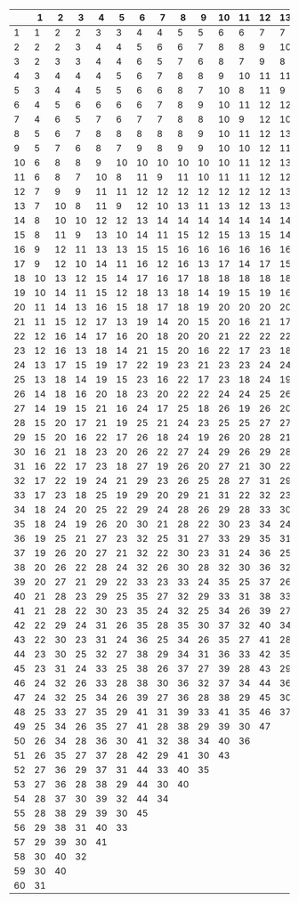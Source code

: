 |   | 1 | 2 | 3 | 4 | 5 | 6 | 7 | 8 | 9 | 10 | 11 | 12 | 13 | 14 | 15 | 16 | 17 | 18 | 19 | 20 | 21 | 22 | 23 | 24 | 25 | 26 | 27 | 28 | 29 | 30 | 31 | 32 | 33 | 34 | 35 | 36 | 37 | 38 | 39 | 40 | 41 | 42 | 43 | 44 | 45 | 46 | 47 | 48 | 49 | 50 | 51 | 52 | 53 | 54 | 55 | 56 | 57 | 58 | 59 | 60 | 
|--- |--- |--- |--- |--- |--- |--- |--- |--- |--- |--- |--- |--- |--- |--- |--- |--- |--- |--- |--- |--- |--- |--- |--- |--- |--- |--- |--- |--- |--- |--- |--- |--- |--- |--- |--- |--- |--- |--- |--- |--- |--- |--- |--- |--- |--- |--- |--- |--- |--- |--- |--- |--- |--- |--- |--- |--- |--- |--- |--- |--- |
| 1 | 1 | 2 | 2 | 3 | 3 | 4 | 4 | 5 | 5 | 6 | 6 | 7 | 7 | 8 | 8 | 9 | 9 | 10 | 10 | 11 | 11 | 12 | 12 | 13 | 13 | 14 | 14 | 15 | 15 | 16 | 16 | 17 | 17 | 18 | 18 | 19 | 19 | 20 | 20 | 21 | 21 | 22 | 22 | 23 | 23 | 24 | 24 | 25 | 25 | 26 | 26 | 27 | 27 | 28 | 28 | 29 | 29 | 30 | 30 | 31 | 
| 2 | 2 | 2 | 3 | 4 | 4 | 5 | 6 | 6 | 7 | 8 | 8 | 9 | 10 | 10 | 11 | 12 | 12 | 13 | 14 | 14 | 15 | 16 | 16 | 17 | 18 | 18 | 19 | 20 | 20 | 21 | 22 | 22 | 23 | 24 | 24 | 25 | 26 | 26 | 27 | 28 | 28 | 29 | 30 | 30 | 31 | 32 | 32 | 33 | 34 | 34 | 35 | 36 | 36 | 37 | 38 | 38 | 39 | 40 | 40 |   | 
| 3 | 2 | 3 | 3 | 4 | 4 | 6 | 5 | 7 | 6 | 8 | 7 | 9 | 8 | 10 | 9 | 11 | 10 | 12 | 11 | 13 | 12 | 14 | 13 | 15 | 14 | 16 | 15 | 17 | 16 | 18 | 17 | 19 | 18 | 20 | 19 | 21 | 20 | 22 | 21 | 23 | 22 | 24 | 23 | 25 | 24 | 26 | 25 | 27 | 26 | 28 | 27 | 29 | 28 | 30 | 29 | 31 | 30 | 32 |   |   | 
| 4 | 3 | 4 | 4 | 4 | 5 | 6 | 7 | 8 | 8 | 9 | 10 | 11 | 11 | 12 | 13 | 13 | 14 | 15 | 15 | 16 | 17 | 17 | 18 | 19 | 19 | 20 | 21 | 21 | 22 | 23 | 23 | 24 | 25 | 25 | 26 | 27 | 27 | 28 | 29 | 29 | 30 | 31 | 31 | 32 | 33 | 33 | 34 | 35 | 35 | 36 | 37 | 37 | 38 | 39 | 39 | 40 | 41 |   |   |   | 
| 5 | 3 | 4 | 4 | 5 | 5 | 6 | 6 | 8 | 7 | 10 | 8 | 11 | 9 | 12 | 10 | 13 | 11 | 14 | 12 | 15 | 13 | 16 | 14 | 17 | 15 | 18 | 16 | 19 | 17 | 20 | 18 | 21 | 19 | 22 | 20 | 23 | 21 | 24 | 22 | 25 | 23 | 26 | 24 | 27 | 25 | 28 | 26 | 29 | 27 | 30 | 28 | 31 | 29 | 32 | 30 | 33 |   |   |   |   | 
| 6 | 4 | 5 | 6 | 6 | 6 | 6 | 7 | 8 | 9 | 10 | 11 | 12 | 12 | 13 | 14 | 15 | 16 | 17 | 18 | 18 | 19 | 20 | 21 | 22 | 23 | 23 | 24 | 25 | 26 | 26 | 27 | 29 | 29 | 29 | 30 | 32 | 32 | 32 | 33 | 35 | 35 | 35 | 36 | 38 | 38 | 38 | 39 | 41 | 41 | 41 | 42 | 44 | 44 | 44 | 45 |   |   |   |   |   | 
| 7 | 4 | 6 | 5 | 7 | 6 | 7 | 7 | 8 | 8 | 10 | 9 | 12 | 10 | 14 | 11 | 15 | 12 | 16 | 13 | 17 | 14 | 18 | 15 | 19 | 16 | 20 | 17 | 21 | 18 | 22 | 19 | 23 | 20 | 24 | 21 | 25 | 22 | 26 | 23 | 27 | 24 | 28 | 25 | 29 | 26 | 30 | 27 | 31 | 28 | 32 | 29 | 33 | 30 | 34 |   |   |   |   |   |   | 
| 8 | 5 | 6 | 7 | 8 | 8 | 8 | 8 | 8 | 9 | 10 | 11 | 12 | 13 | 14 | 15 | 16 | 16 | 17 | 18 | 18 | 20 | 20 | 20 | 23 | 22 | 22 | 25 | 24 | 24 | 27 | 26 | 26 | 29 | 28 | 28 | 31 | 30 | 30 | 33 | 32 | 32 | 35 | 34 | 34 | 37 | 36 | 36 | 39 | 38 | 38 | 41 | 40 | 40 |   |   |   |   |   |   |   | 
| 9 | 5 | 7 | 6 | 8 | 7 | 9 | 8 | 9 | 9 | 10 | 10 | 12 | 11 | 14 | 12 | 16 | 13 | 18 | 14 | 19 | 15 | 20 | 16 | 21 | 17 | 22 | 18 | 23 | 19 | 24 | 20 | 25 | 21 | 26 | 22 | 27 | 23 | 28 | 24 | 29 | 25 | 30 | 26 | 31 | 27 | 32 | 28 | 33 | 29 | 34 | 30 | 35 |   |   |   |   |   |   |   |   | 
| 10 | 6 | 8 | 8 | 9 | 10 | 10 | 10 | 10 | 10 | 10 | 11 | 12 | 13 | 14 | 15 | 16 | 17 | 18 | 19 | 20 | 20 | 21 | 22 | 23 | 23 | 24 | 26 | 25 | 26 | 29 | 27 | 28 | 31 | 29 | 30 | 33 | 31 | 32 | 35 | 33 | 34 | 37 | 35 | 36 | 39 | 37 | 38 | 41 | 39 | 40 | 43 |   |   |   |   |   |   |   |   |   | 
| 11 | 6 | 8 | 7 | 10 | 8 | 11 | 9 | 11 | 10 | 11 | 11 | 12 | 12 | 14 | 13 | 16 | 14 | 18 | 15 | 20 | 16 | 22 | 17 | 23 | 18 | 24 | 19 | 25 | 20 | 26 | 21 | 27 | 22 | 28 | 23 | 29 | 24 | 30 | 25 | 31 | 26 | 32 | 27 | 33 | 28 | 34 | 29 | 35 | 30 | 36 |   |   |   |   |   |   |   |   |   |   | 
| 12 | 7 | 9 | 9 | 11 | 11 | 12 | 12 | 12 | 12 | 12 | 12 | 12 | 13 | 14 | 15 | 16 | 17 | 18 | 19 | 20 | 21 | 22 | 23 | 24 | 24 | 25 | 26 | 27 | 28 | 29 | 30 | 31 | 32 | 33 | 34 | 35 | 36 | 36 | 37 | 38 | 39 | 40 | 41 | 42 | 43 | 44 | 45 | 46 | 47 |   |   |   |   |   |   |   |   |   |   |   | 
| 13 | 7 | 10 | 8 | 11 | 9 | 12 | 10 | 13 | 11 | 13 | 12 | 13 | 13 | 14 | 14 | 16 | 15 | 18 | 16 | 20 | 17 | 22 | 18 | 24 | 19 | 26 | 20 | 27 | 21 | 28 | 22 | 29 | 23 | 30 | 24 | 31 | 25 | 32 | 26 | 33 | 27 | 34 | 28 | 35 | 29 | 36 | 30 | 37 |   |   |   |   |   |   |   |   |   |   |   |   | 
| 14 | 8 | 10 | 10 | 12 | 12 | 13 | 14 | 14 | 14 | 14 | 14 | 14 | 14 | 14 | 15 | 16 | 17 | 18 | 19 | 20 | 21 | 22 | 23 | 24 | 25 | 26 | 27 | 28 | 28 | 29 | 30 | 30 | 32 | 32 | 32 | 35 | 34 | 34 | 38 | 36 | 36 | 41 | 38 | 38 | 43 | 40 | 40 |   |   |   |   |   |   |   |   |   |   |   |   |   | 
| 15 | 8 | 11 | 9 | 13 | 10 | 14 | 11 | 15 | 12 | 15 | 13 | 15 | 14 | 15 | 15 | 16 | 16 | 18 | 17 | 20 | 18 | 22 | 19 | 24 | 20 | 26 | 21 | 28 | 22 | 30 | 23 | 31 | 24 | 32 | 25 | 33 | 26 | 34 | 27 | 35 | 28 | 36 | 29 | 37 | 30 | 38 |   |   |   |   |   |   |   |   |   |   |   |   |   |   | 
| 16 | 9 | 12 | 11 | 13 | 13 | 15 | 15 | 16 | 16 | 16 | 16 | 16 | 16 | 16 | 16 | 16 | 17 | 18 | 19 | 20 | 21 | 22 | 23 | 24 | 25 | 26 | 27 | 28 | 29 | 30 | 31 | 32 | 32 | 33 | 34 | 35 | 35 | 36 | 38 | 37 | 38 | 41 | 39 | 40 | 44 |   |   |   |   |   |   |   |   |   |   |   |   |   |   |   | 
| 17 | 9 | 12 | 10 | 14 | 11 | 16 | 12 | 16 | 13 | 17 | 14 | 17 | 15 | 17 | 16 | 17 | 17 | 18 | 18 | 20 | 19 | 22 | 20 | 24 | 21 | 26 | 22 | 28 | 23 | 30 | 24 | 32 | 25 | 34 | 26 | 35 | 27 | 36 | 28 | 37 | 29 | 38 | 30 | 39 |   |   |   |   |   |   |   |   |   |   |   |   |   |   |   |   | 
| 18 | 10 | 13 | 12 | 15 | 14 | 17 | 16 | 17 | 18 | 18 | 18 | 18 | 18 | 18 | 18 | 18 | 18 | 18 | 19 | 20 | 21 | 22 | 23 | 24 | 25 | 26 | 27 | 28 | 29 | 30 | 31 | 32 | 33 | 34 | 35 | 36 | 36 | 37 | 38 | 39 | 40 | 41 | 42 |   |   |   |   |   |   |   |   |   |   |   |   |   |   |   |   |   | 
| 19 | 10 | 14 | 11 | 15 | 12 | 18 | 13 | 18 | 14 | 19 | 15 | 19 | 16 | 19 | 17 | 19 | 18 | 19 | 19 | 20 | 20 | 22 | 21 | 24 | 22 | 26 | 23 | 28 | 24 | 30 | 25 | 32 | 26 | 34 | 27 | 36 | 28 | 38 | 29 | 39 | 30 | 40 |   |   |   |   |   |   |   |   |   |   |   |   |   |   |   |   |   |   | 
| 20 | 11 | 14 | 13 | 16 | 15 | 18 | 17 | 18 | 19 | 20 | 20 | 20 | 20 | 20 | 20 | 20 | 20 | 20 | 20 | 20 | 21 | 22 | 23 | 24 | 25 | 26 | 27 | 28 | 29 | 30 | 31 | 32 | 33 | 34 | 35 | 36 | 37 | 38 | 39 | 40 | 40 |   |   |   |   |   |   |   |   |   |   |   |   |   |   |   |   |   |   |   | 
| 21 | 11 | 15 | 12 | 17 | 13 | 19 | 14 | 20 | 15 | 20 | 16 | 21 | 17 | 21 | 18 | 21 | 19 | 21 | 20 | 21 | 21 | 22 | 22 | 24 | 23 | 26 | 24 | 28 | 25 | 30 | 26 | 32 | 27 | 34 | 28 | 36 | 29 | 38 | 30 | 40 |   |   |   |   |   |   |   |   |   |   |   |   |   |   |   |   |   |   |   |   | 
| 22 | 12 | 16 | 14 | 17 | 16 | 20 | 18 | 20 | 20 | 21 | 22 | 22 | 22 | 22 | 22 | 22 | 22 | 22 | 22 | 22 | 22 | 22 | 23 | 24 | 25 | 26 | 27 | 28 | 29 | 30 | 31 | 32 | 33 | 34 | 35 | 36 | 37 | 38 | 39 |   |   |   |   |   |   |   |   |   |   |   |   |   |   |   |   |   |   |   |   |   | 
| 23 | 12 | 16 | 13 | 18 | 14 | 21 | 15 | 20 | 16 | 22 | 17 | 23 | 18 | 23 | 19 | 23 | 20 | 23 | 21 | 23 | 22 | 23 | 23 | 24 | 24 | 26 | 25 | 28 | 26 | 30 | 27 | 32 | 28 | 34 | 29 | 36 | 30 | 38 |   |   |   |   |   |   |   |   |   |   |   |   |   |   |   |   |   |   |   |   |   |   | 
| 24 | 13 | 17 | 15 | 19 | 17 | 22 | 19 | 23 | 21 | 23 | 23 | 24 | 24 | 24 | 24 | 24 | 24 | 24 | 24 | 24 | 24 | 24 | 24 | 24 | 25 | 26 | 27 | 28 | 29 | 30 | 31 | 32 | 33 | 34 | 35 | 36 | 37 |   |   |   |   |   |   |   |   |   |   |   |   |   |   |   |   |   |   |   |   |   |   |   | 
| 25 | 13 | 18 | 14 | 19 | 15 | 23 | 16 | 22 | 17 | 23 | 18 | 24 | 19 | 25 | 20 | 25 | 21 | 25 | 22 | 25 | 23 | 25 | 24 | 25 | 25 | 26 | 26 | 28 | 27 | 30 | 28 | 32 | 29 | 34 | 30 | 36 |   |   |   |   |   |   |   |   |   |   |   |   |   |   |   |   |   |   |   |   |   |   |   |   | 
| 26 | 14 | 18 | 16 | 20 | 18 | 23 | 20 | 22 | 22 | 24 | 24 | 25 | 26 | 26 | 26 | 26 | 26 | 26 | 26 | 26 | 26 | 26 | 26 | 26 | 26 | 26 | 27 | 28 | 29 | 30 | 31 | 32 | 33 | 34 | 35 |   |   |   |   |   |   |   |   |   |   |   |   |   |   |   |   |   |   |   |   |   |   |   |   |   | 
| 27 | 14 | 19 | 15 | 21 | 16 | 24 | 17 | 25 | 18 | 26 | 19 | 26 | 20 | 27 | 21 | 27 | 22 | 27 | 23 | 27 | 24 | 27 | 25 | 27 | 26 | 27 | 27 | 28 | 28 | 30 | 29 | 32 | 30 | 34 |   |   |   |   |   |   |   |   |   |   |   |   |   |   |   |   |   |   |   |   |   |   |   |   |   |   | 
| 28 | 15 | 20 | 17 | 21 | 19 | 25 | 21 | 24 | 23 | 25 | 25 | 27 | 27 | 28 | 28 | 28 | 28 | 28 | 28 | 28 | 28 | 28 | 28 | 28 | 28 | 28 | 28 | 28 | 29 | 30 | 31 | 32 | 33 |   |   |   |   |   |   |   |   |   |   |   |   |   |   |   |   |   |   |   |   |   |   |   |   |   |   |   | 
| 29 | 15 | 20 | 16 | 22 | 17 | 26 | 18 | 24 | 19 | 26 | 20 | 28 | 21 | 28 | 22 | 29 | 23 | 29 | 24 | 29 | 25 | 29 | 26 | 29 | 27 | 29 | 28 | 29 | 29 | 30 | 30 | 32 |   |   |   |   |   |   |   |   |   |   |   |   |   |   |   |   |   |   |   |   |   |   |   |   |   |   |   |   | 
| 30 | 16 | 21 | 18 | 23 | 20 | 26 | 22 | 27 | 24 | 29 | 26 | 29 | 28 | 29 | 30 | 30 | 30 | 30 | 30 | 30 | 30 | 30 | 30 | 30 | 30 | 30 | 30 | 30 | 30 | 30 | 31 |   |   |   |   |   |   |   |   |   |   |   |   |   |   |   |   |   |   |   |   |   |   |   |   |   |   |   |   |   | 
| 31 | 16 | 22 | 17 | 23 | 18 | 27 | 19 | 26 | 20 | 27 | 21 | 30 | 22 | 30 | 23 | 31 | 24 | 31 | 25 | 31 | 26 | 31 | 27 | 31 | 28 | 31 | 29 | 31 | 30 | 31 |   |   |   |   |   |   |   |   |   |   |   |   |   |   |   |   |   |   |   |   |   |   |   |   |   |   |   |   |   |   | 
| 32 | 17 | 22 | 19 | 24 | 21 | 29 | 23 | 26 | 25 | 28 | 27 | 31 | 29 | 30 | 31 | 32 | 32 | 32 | 32 | 32 | 32 | 32 | 32 | 32 | 32 | 32 | 32 | 32 | 32 |   |   |   |   |   |   |   |   |   |   |   |   |   |   |   |   |   |   |   |   |   |   |   |   |   |   |   |   |   |   |   | 
| 33 | 17 | 23 | 18 | 25 | 19 | 29 | 20 | 29 | 21 | 31 | 22 | 32 | 23 | 32 | 24 | 32 | 25 | 33 | 26 | 33 | 27 | 33 | 28 | 33 | 29 | 33 | 30 | 33 |   |   |   |   |   |   |   |   |   |   |   |   |   |   |   |   |   |   |   |   |   |   |   |   |   |   |   |   |   |   |   |   | 
| 34 | 18 | 24 | 20 | 25 | 22 | 29 | 24 | 28 | 26 | 29 | 28 | 33 | 30 | 32 | 32 | 33 | 34 | 34 | 34 | 34 | 34 | 34 | 34 | 34 | 34 | 34 | 34 |   |   |   |   |   |   |   |   |   |   |   |   |   |   |   |   |   |   |   |   |   |   |   |   |   |   |   |   |   |   |   |   |   | 
| 35 | 18 | 24 | 19 | 26 | 20 | 30 | 21 | 28 | 22 | 30 | 23 | 34 | 24 | 32 | 25 | 34 | 26 | 35 | 27 | 35 | 28 | 35 | 29 | 35 | 30 | 35 |   |   |   |   |   |   |   |   |   |   |   |   |   |   |   |   |   |   |   |   |   |   |   |   |   |   |   |   |   |   |   |   |   |   | 
| 36 | 19 | 25 | 21 | 27 | 23 | 32 | 25 | 31 | 27 | 33 | 29 | 35 | 31 | 35 | 33 | 35 | 35 | 36 | 36 | 36 | 36 | 36 | 36 | 36 | 36 |   |   |   |   |   |   |   |   |   |   |   |   |   |   |   |   |   |   |   |   |   |   |   |   |   |   |   |   |   |   |   |   |   |   |   | 
| 37 | 19 | 26 | 20 | 27 | 21 | 32 | 22 | 30 | 23 | 31 | 24 | 36 | 25 | 34 | 26 | 35 | 27 | 36 | 28 | 37 | 29 | 37 | 30 | 37 |   |   |   |   |   |   |   |   |   |   |   |   |   |   |   |   |   |   |   |   |   |   |   |   |   |   |   |   |   |   |   |   |   |   |   |   | 
| 38 | 20 | 26 | 22 | 28 | 24 | 32 | 26 | 30 | 28 | 32 | 30 | 36 | 32 | 34 | 34 | 36 | 36 | 37 | 38 | 38 | 38 | 38 | 38 |   |   |   |   |   |   |   |   |   |   |   |   |   |   |   |   |   |   |   |   |   |   |   |   |   |   |   |   |   |   |   |   |   |   |   |   |   | 
| 39 | 20 | 27 | 21 | 29 | 22 | 33 | 23 | 33 | 24 | 35 | 25 | 37 | 26 | 38 | 27 | 38 | 28 | 38 | 29 | 39 | 30 | 39 |   |   |   |   |   |   |   |   |   |   |   |   |   |   |   |   |   |   |   |   |   |   |   |   |   |   |   |   |   |   |   |   |   |   |   |   |   |   | 
| 40 | 21 | 28 | 23 | 29 | 25 | 35 | 27 | 32 | 29 | 33 | 31 | 38 | 33 | 36 | 35 | 37 | 37 | 39 | 39 | 40 | 40 |   |   |   |   |   |   |   |   |   |   |   |   |   |   |   |   |   |   |   |   |   |   |   |   |   |   |   |   |   |   |   |   |   |   |   |   |   |   |   | 
| 41 | 21 | 28 | 22 | 30 | 23 | 35 | 24 | 32 | 25 | 34 | 26 | 39 | 27 | 36 | 28 | 38 | 29 | 40 | 30 | 40 |   |   |   |   |   |   |   |   |   |   |   |   |   |   |   |   |   |   |   |   |   |   |   |   |   |   |   |   |   |   |   |   |   |   |   |   |   |   |   |   | 
| 42 | 22 | 29 | 24 | 31 | 26 | 35 | 28 | 35 | 30 | 37 | 32 | 40 | 34 | 41 | 36 | 41 | 38 | 41 | 40 |   |   |   |   |   |   |   |   |   |   |   |   |   |   |   |   |   |   |   |   |   |   |   |   |   |   |   |   |   |   |   |   |   |   |   |   |   |   |   |   |   | 
| 43 | 22 | 30 | 23 | 31 | 24 | 36 | 25 | 34 | 26 | 35 | 27 | 41 | 28 | 38 | 29 | 39 | 30 | 42 |   |   |   |   |   |   |   |   |   |   |   |   |   |   |   |   |   |   |   |   |   |   |   |   |   |   |   |   |   |   |   |   |   |   |   |   |   |   |   |   |   |   | 
| 44 | 23 | 30 | 25 | 32 | 27 | 38 | 29 | 34 | 31 | 36 | 33 | 42 | 35 | 38 | 37 | 40 | 39 |   |   |   |   |   |   |   |   |   |   |   |   |   |   |   |   |   |   |   |   |   |   |   |   |   |   |   |   |   |   |   |   |   |   |   |   |   |   |   |   |   |   |   | 
| 45 | 23 | 31 | 24 | 33 | 25 | 38 | 26 | 37 | 27 | 39 | 28 | 43 | 29 | 43 | 30 | 44 |   |   |   |   |   |   |   |   |   |   |   |   |   |   |   |   |   |   |   |   |   |   |   |   |   |   |   |   |   |   |   |   |   |   |   |   |   |   |   |   |   |   |   |   | 
| 46 | 24 | 32 | 26 | 33 | 28 | 38 | 30 | 36 | 32 | 37 | 34 | 44 | 36 | 40 | 38 |   |   |   |   |   |   |   |   |   |   |   |   |   |   |   |   |   |   |   |   |   |   |   |   |   |   |   |   |   |   |   |   |   |   |   |   |   |   |   |   |   |   |   |   |   | 
| 47 | 24 | 32 | 25 | 34 | 26 | 39 | 27 | 36 | 28 | 38 | 29 | 45 | 30 | 40 |   |   |   |   |   |   |   |   |   |   |   |   |   |   |   |   |   |   |   |   |   |   |   |   |   |   |   |   |   |   |   |   |   |   |   |   |   |   |   |   |   |   |   |   |   |   | 
| 48 | 25 | 33 | 27 | 35 | 29 | 41 | 31 | 39 | 33 | 41 | 35 | 46 | 37 |   |   |   |   |   |   |   |   |   |   |   |   |   |   |   |   |   |   |   |   |   |   |   |   |   |   |   |   |   |   |   |   |   |   |   |   |   |   |   |   |   |   |   |   |   |   |   | 
| 49 | 25 | 34 | 26 | 35 | 27 | 41 | 28 | 38 | 29 | 39 | 30 | 47 |   |   |   |   |   |   |   |   |   |   |   |   |   |   |   |   |   |   |   |   |   |   |   |   |   |   |   |   |   |   |   |   |   |   |   |   |   |   |   |   |   |   |   |   |   |   |   |   | 
| 50 | 26 | 34 | 28 | 36 | 30 | 41 | 32 | 38 | 34 | 40 | 36 |   |   |   |   |   |   |   |   |   |   |   |   |   |   |   |   |   |   |   |   |   |   |   |   |   |   |   |   |   |   |   |   |   |   |   |   |   |   |   |   |   |   |   |   |   |   |   |   |   | 
| 51 | 26 | 35 | 27 | 37 | 28 | 42 | 29 | 41 | 30 | 43 |   |   |   |   |   |   |   |   |   |   |   |   |   |   |   |   |   |   |   |   |   |   |   |   |   |   |   |   |   |   |   |   |   |   |   |   |   |   |   |   |   |   |   |   |   |   |   |   |   |   | 
| 52 | 27 | 36 | 29 | 37 | 31 | 44 | 33 | 40 | 35 |   |   |   |   |   |   |   |   |   |   |   |   |   |   |   |   |   |   |   |   |   |   |   |   |   |   |   |   |   |   |   |   |   |   |   |   |   |   |   |   |   |   |   |   |   |   |   |   |   |   |   | 
| 53 | 27 | 36 | 28 | 38 | 29 | 44 | 30 | 40 |   |   |   |   |   |   |   |   |   |   |   |   |   |   |   |   |   |   |   |   |   |   |   |   |   |   |   |   |   |   |   |   |   |   |   |   |   |   |   |   |   |   |   |   |   |   |   |   |   |   |   |   | 
| 54 | 28 | 37 | 30 | 39 | 32 | 44 | 34 |   |   |   |   |   |   |   |   |   |   |   |   |   |   |   |   |   |   |   |   |   |   |   |   |   |   |   |   |   |   |   |   |   |   |   |   |   |   |   |   |   |   |   |   |   |   |   |   |   |   |   |   |   | 
| 55 | 28 | 38 | 29 | 39 | 30 | 45 |   |   |   |   |   |   |   |   |   |   |   |   |   |   |   |   |   |   |   |   |   |   |   |   |   |   |   |   |   |   |   |   |   |   |   |   |   |   |   |   |   |   |   |   |   |   |   |   |   |   |   |   |   |   | 
| 56 | 29 | 38 | 31 | 40 | 33 |   |   |   |   |   |   |   |   |   |   |   |   |   |   |   |   |   |   |   |   |   |   |   |   |   |   |   |   |   |   |   |   |   |   |   |   |   |   |   |   |   |   |   |   |   |   |   |   |   |   |   |   |   |   |   | 
| 57 | 29 | 39 | 30 | 41 |   |   |   |   |   |   |   |   |   |   |   |   |   |   |   |   |   |   |   |   |   |   |   |   |   |   |   |   |   |   |   |   |   |   |   |   |   |   |   |   |   |   |   |   |   |   |   |   |   |   |   |   |   |   |   |   | 
| 58 | 30 | 40 | 32 |   |   |   |   |   |   |   |   |   |   |   |   |   |   |   |   |   |   |   |   |   |   |   |   |   |   |   |   |   |   |   |   |   |   |   |   |   |   |   |   |   |   |   |   |   |   |   |   |   |   |   |   |   |   |   |   |   | 
| 59 | 30 | 40 |   |   |   |   |   |   |   |   |   |   |   |   |   |   |   |   |   |   |   |   |   |   |   |   |   |   |   |   |   |   |   |   |   |   |   |   |   |   |   |   |   |   |   |   |   |   |   |   |   |   |   |   |   |   |   |   |   |   | 
| 60 | 31 |   |   |   |   |   |   |   |   |   |   |   |   |   |   |   |   |   |   |   |   |   |   |   |   |   |   |   |   |   |   |   |   |   |   |   |   |   |   |   |   |   |   |   |   |   |   |   |   |   |   |   |   |   |   |   |   |   |   |   | 
